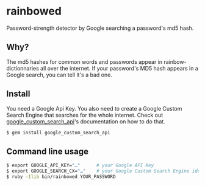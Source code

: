 rainbowed
=========

Password-strength detector by Google searching a password's md5 hash.

Why?
----

The md5 hashes for common words and passwords appear in rainbow-dictionnaries all over the internet.
If your password's MD5 hash appears in a Google search, you can tell it's a bad one.


Install
-------

You need a Google Api Key. You also need to create a Google Custom Search
Engine that searches for the whole internet.
Check out [google_custom_search_api](https://github.com/wiseleyb/google_custom_search_api#configure)'s
documentation on how to do that.

```sh
$ gem install google_custom_search_api
```

Command line usage
------------------

```sh
$ export GOOGLE_API_KEY="…"      # your Google API Key
$ export GOOGLE_SEARCH_CX="…"    # your Google Custom Search Engine identifier
$ ruby -Ilib bin/rainbowed YOUR_PASSWORD
```
